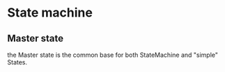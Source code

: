 # State machine

## Master state

the Master state is the common base for both StateMachine and "simple" States.
